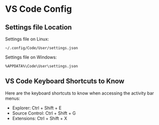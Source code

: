 # VS Code Config

## Settings file Location
Settings file on Linux:
```
~/.config/Code/User/settings.json
```

Settings file on Windows:
```
%APPDATA%\Code\User\settings.json
```

## VS Code Keyboard Shortcuts to Know
Here are the keyboard shortcuts to know when accessing the activity bar menus: 
* Explorer: Ctrl + Shift + E
* Source Control: Ctrl + Shift + G
* Extensions: Ctrl + Shift + X
